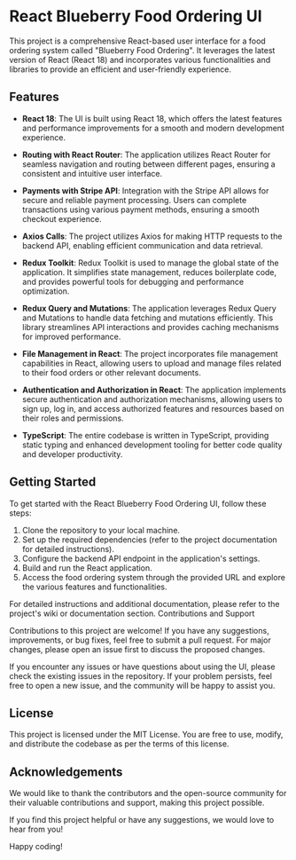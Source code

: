 # React Blueberry Food Ordering UI
This project is a comprehensive React-based user interface for a food ordering system called "Blueberry Food Ordering". It leverages the latest version of React (React 18) and incorporates various functionalities and libraries to provide an efficient and user-friendly experience.

## Features

* **React 18**: The UI is built using React 18, which offers the latest features and performance improvements for a smooth and modern development experience.

* **Routing with React Router**: The application utilizes React Router for seamless navigation and routing between different pages, ensuring a consistent and intuitive user interface.

* **Payments with Stripe API**: Integration with the Stripe API allows for secure and reliable payment processing. Users can complete transactions using various payment methods, ensuring a smooth checkout experience.

* **Axios Calls**: The project utilizes Axios for making HTTP requests to the backend API, enabling efficient communication and data retrieval.

* **Redux Toolkit**: Redux Toolkit is used to manage the global state of the application. It simplifies state management, reduces boilerplate code, and provides powerful tools for debugging and performance optimization.

* **Redux Query and Mutations**: The application leverages Redux Query and Mutations to handle data fetching and mutations efficiently. This library streamlines API interactions and provides caching mechanisms for improved performance.

* **File Management in React**: The project incorporates file management capabilities in React, allowing users to upload and manage files related to their food orders or other relevant documents.

* **Authentication and Authorization in React**: The application implements secure authentication and authorization mechanisms, allowing users to sign up, log in, and access authorized features and resources based on their roles and permissions.

* **TypeScript**: The entire codebase is written in TypeScript, providing static typing and enhanced development tooling for better code quality and developer productivity.
## Getting Started

To get started with the React Blueberry Food Ordering UI, follow these steps:

1.  Clone the repository to your local machine.
2. Set up the required dependencies (refer to the project documentation for detailed instructions).
3. Configure the backend API endpoint in the application's settings.
4. Build and run the React application.
5. Access the food ordering system through the provided URL and explore the various features and functionalities.

For detailed instructions and additional documentation, please refer to the project's wiki or documentation section.
Contributions and Support

Contributions to this project are welcome! If you have any suggestions, improvements, or bug fixes, feel free to submit a pull request. For major changes, please open an issue first to discuss the proposed changes.

If you encounter any issues or have questions about using the UI, please check the existing issues in the repository. If your problem persists, feel free to open a new issue, and the community will be happy to assist you.
## License

This project is licensed under the MIT License. You are free to use, modify, and distribute the codebase as per the terms of this license.

## Acknowledgements


We would like to thank the contributors and the open-source community for their valuable contributions and support, making this project possible.

If you find this project helpful or have any suggestions, we would love to hear from you!

Happy coding!


